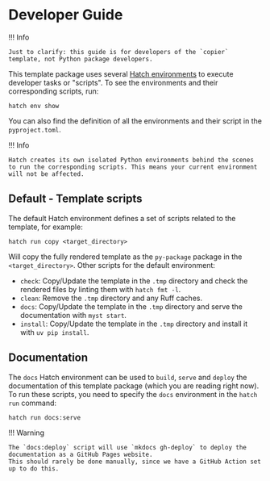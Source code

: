 # Developer Guide

!!! Info

    Just to clarify: this guide is for developers of the `copier` template, not Python package developers.

This template package uses several [Hatch environments](https://hatch.pypa.io/latest/environment/) to execute developer tasks or "scripts".
To see the environments and their corresponding scripts, run:

    hatch env show

You can also find the definition of all the environments and their script in the `pyproject.toml`.

!!! Info

    Hatch creates its own isolated Python environments behind the scenes to run the corresponding scripts. This means your current environment will not be affected.

## Default - Template scripts

The default Hatch environment defines a set of scripts related to the template, for example:

    hatch run copy <target_directory>

Will copy the fully rendered template as the `py-package` package in the `<target_directory>`.
Other scripts for the default environment:

* `check`: Copy/Update the template in the `.tmp` directory and check the rendered files by linting them with `hatch fmt -l`.
* `clean`: Remove the `.tmp` directory and any Ruff caches.
* `docs`: Copy/Update the template in the `.tmp` directory and serve the documentation with `myst start`.
* `install`: Copy/Update the template in the `.tmp` directory and install it with `uv pip install`.

## Documentation

The `docs` Hatch environment can be used to `build`, `serve` and `deploy` the documentation of this template package (which you are reading right now).
To run these scripts, you need to specify the `docs` environment in the `hatch run` command:

    hatch run docs:serve

!!! Warning

    The `docs:deploy` script will use `mkdocs gh-deploy` to deploy the documentation as a GitHub Pages website.
    This should rarely be done manually, since we have a GitHub Action set up to do this.
